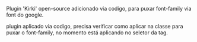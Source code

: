 Plugin 'Kirki' open-source adicionado via codigo, para puxar font-family via font do google.

plugin aplicado via codigo, precisa verificar como aplicar na classe para puxar o font-family, no momento está aplicando no seletor da tag.
